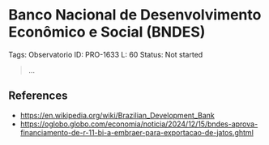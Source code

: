 # Banco Nacional de Desenvolvimento Econômico e Social (BNDES)

Tags: Observatorio
ID: PRO-1633
L: 60
Status: Not started

> …
> 

## References

- https://en.wikipedia.org/wiki/Brazilian_Development_Bank
- https://oglobo.globo.com/economia/noticia/2024/12/15/bndes-aprova-financiamento-de-r-11-bi-a-embraer-para-exportacao-de-jatos.ghtml